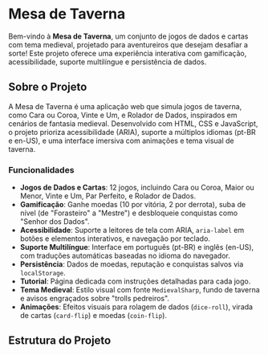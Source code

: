# Mesa de Taverna

Bem-vindo à **Mesa de Taverna**, um conjunto de jogos de dados e cartas com tema medieval, projetado para aventureiros que desejam desafiar a sorte! Este projeto oferece uma experiência interativa com gamificação, acessibilidade, suporte multilíngue e persistência de dados.

## Sobre o Projeto

A Mesa de Taverna é uma aplicação web que simula jogos de taverna, como Cara ou Coroa, Vinte e Um, e Rolador de Dados, inspirados em cenários de fantasia medieval. Desenvolvido com HTML, CSS e JavaScript, o projeto prioriza acessibilidade (ARIA), suporte a múltiplos idiomas (pt-BR e en-US), e uma interface imersiva com animações e tema visual de taverna.

### Funcionalidades

- **Jogos de Dados e Cartas**: 12 jogos, incluindo Cara ou Coroa, Maior ou Menor, Vinte e Um, Par Perfeito, e Rolador de Dados.
- **Gamificação**: Ganhe moedas (10 por vitória, 2 por derrota), suba de nível (de "Forasteiro" a "Mestre") e desbloqueie conquistas como "Senhor dos Dados".
- **Acessibilidade**: Suporte a leitores de tela com ARIA, `aria-label` em botões e elementos interativos, e navegação por teclado.
- **Suporte Multilíngue**: Interface em português (pt-BR) e inglês (en-US), com traduções automáticas baseadas no idioma do navegador.
- **Persistência**: Dados de moedas, reputação e conquistas salvos via `localStorage`.
- **Tutorial**: Página dedicada com instruções detalhadas para cada jogo.
- **Tema Medieval**: Estilo visual com fonte `MedievalSharp`, fundo de taverna e avisos engraçados sobre "trolls pedreiros".
- **Animações**: Efeitos visuais para rolagem de dados (`dice-roll`), virada de cartas (`card-flip`) e moedas (`coin-flip`).

## Estrutura do Projeto
